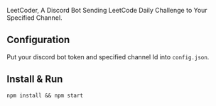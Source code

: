 LeetCoder, A Discord Bot Sending LeetCode Daily Challenge to Your Specified Channel.

## Configuration

Put your discord bot token and specified channel Id into `config.json`.

## Install & Run

    npm install && npm start